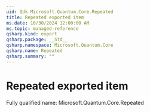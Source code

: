 ```yaml
---
uid: Qdk.Microsoft.Quantum.Core.Repeated
title: Repeated exported item
ms.date: 10/30/2024 12:00:00 AM
ms.topic: managed-reference
qsharp.kind: export
qsharp.package: __Std__
qsharp.namespace: Microsoft.Quantum.Core
qsharp.name: Repeated
qsharp.summary: ""
---
```


# Repeated exported item

Fully qualified name: Microsoft.Quantum.Core.Repeated

```qsharp

```
